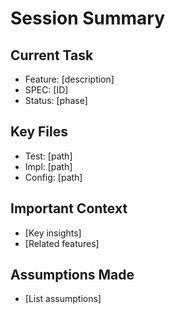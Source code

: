 # Session Summary

## Current Task
- Feature: [description]
- SPEC: [ID]
- Status: [phase]

## Key Files
- Test: [path]
- Impl: [path]
- Config: [path]

## Important Context
- [Key insights]
- [Related features]

## Assumptions Made
- [List assumptions]
